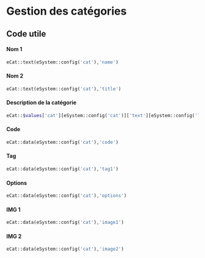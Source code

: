 # Gestion des catégories

## Code utile

#### Nom 1

```php
eCat::text(eSystem::config('cat'),'name')
```

#### Nom 2

```php
eCat::text(eSystem::config('cat'),'title')
```

#### Description de la catégorie

```php
eCat::$values['cat'][eSystem::config('cat')]['text'][eSystem::config('lng')]['desc']
```

#### Code

```php
eCat::data(eSystem::config('cat'),'code')
```

#### Tag

```php
eCat::data(eSystem::config('cat'),'tag1')
```

#### Options

```php
eCat::data(eSystem::config('cat'),'options')
```

#### IMG 1

```php
eCat::data(eSystem::config('cat'),'image1')
```

#### IMG 2

```php
eCat::data(eSystem::config('cat'),'image2')
```

